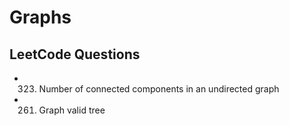 # Graphs

## LeetCode Questions

- 323. Number of connected components in an undirected graph
- 261. Graph valid tree
